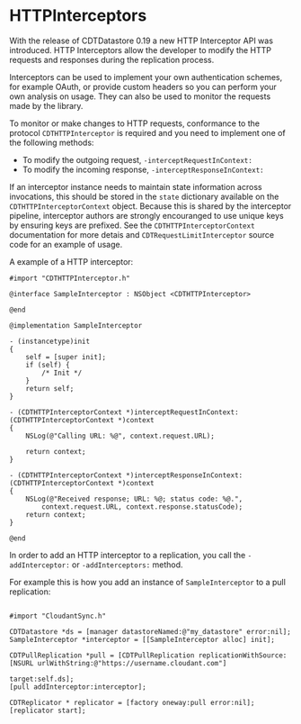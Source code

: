 # HTTPInterceptors

With the release of CDTDatastore 0.19 a new HTTP Interceptor API was introduced.
HTTP Interceptors allow the developer to modify the HTTP requests and responses
during the replication process.

Interceptors can be used to implement your own authentication schemes, for
example OAuth, or provide custom headers so you can perform your own analysis on
usage. They can also be used to monitor the requests made by the library.

To monitor or make changes to HTTP requests, conformance to the protocol `CDTHTTPInterceptor`
is required and you need to implement one of the following methods:

- To modify the outgoing request, `-interceptRequestInContext:`
- To modify the incoming response, `-interceptResponseInContext:`

If an interceptor instance needs to maintain state information across
invocations, this should be stored in the `state` dictionary available
on the `CDTHTTPInterceptorContext` object. Because this is shared by
the interceptor pipeline, interceptor authors are strongly encouranged
to use unique keys by ensuring keys are prefixed. See the
`CDTHTTPInterceptorContext` documentation for more detais and
`CDTRequestLimitInterceptor` source code for an example of usage.

A example of a HTTP interceptor:

```objc
#import "CDTHTTPInterceptor.h"

@interface SampleInterceptor : NSObject <CDTHTTPInterceptor>

@end

@implementation SampleInterceptor

- (instancetype)init
{
    self = [super init];
    if (self) {
        /* Init */
    }
    return self;
}

- (CDTHTTPInterceptorContext *)interceptRequestInContext:(CDTHTTPInterceptorContext *)context
{
    NSLog(@"Calling URL: %@", context.request.URL);

    return context;
}

- (CDTHTTPInterceptorContext *)interceptResponseInContext:(CDTHTTPInterceptorContext *)context
{
    NSLog(@"Received response; URL: %@; status code: %@.",
        context.request.URL, context.response.statusCode);
    return context;
}

@end

```

In order to add an HTTP interceptor to a replication, you call the `-addInterceptor:` or
`-addInterceptors:` method.

For example this is how you add an instance of `SampleInterceptor` to a pull replication:

```objc

#import "CloudantSync.h"

CDTDatastore *ds = [manager datastoreNamed:@"my_datastore" error:nil];
SampleInterceptor *interceptor = [[SampleInterceptor alloc] init];

CDTPullReplication *pull = [CDTPullReplication replicationWithSource:[NSURL urlWithString:@"https://username.cloudant.com"]
                                                               target:self.ds];
[pull addInterceptor:interceptor];

CDTReplicator * replicator = [factory oneway:pull error:nil];
[replicator start];
```
